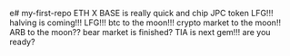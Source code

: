 e# my-first-repo
ETH
X
BASE is really quick and chip
JPC token
LFG!!!
halving is coming!!!
LFG!!!
btc to the moon!!!
crypto market to the moon!!
ARB to the moon??
bear market is finished?
TIA is next gem!!!
are you ready?
